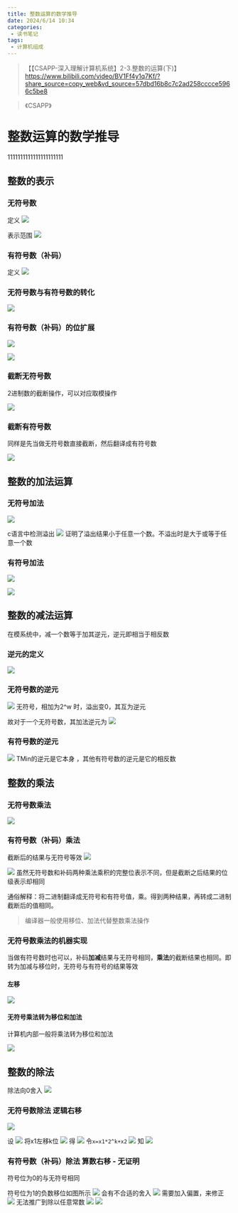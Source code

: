 ```yaml
---
title: 整数运算的数学推导
date: 2024/6/14 10:34
categories:
 - 读书笔记
tags:
 - 计算机组成
---
```



> 【【CSAPP-深入理解计算机系统】2-3.整数的运算(下)】 https://www.bilibili.com/video/BV1Ff4y1q7Kf/?share_source=copy_web&vd_source=57dbd16b8c7c2ad258cccce5966c5be8

> 《CSAPP》

# 整数运算的数学推导

1111111111111111111111

## 整数的表示

### 无符号数

定义
![](/public/img/2024/f4fc3f0e308b0345d20a16818fc5519b.png)

表示范围
![](../../../public/img/2024/7f586b15e0e0f20026f9fd3bf6780ddf.png)

### 有符号数（补码）

定义
![](../../../public/img/2024/36ef0746046218ac168006e0ecd76a1d.png)


### 无符号数与有符号数的转化

![](../../../public/img/2024/08169adc3d5777c8def75981f15055e9.png)


### 有符号数（补码）的位扩展

![](../../../public/img/2024/e0c5c20a092e43d4aa1c95ac869f8064.png)

![](../../../public/img/2024/6f73783389b99a52e2e06266baaf204f.png)


### 截断无符号数

2进制数的截断操作，可以对应取模操作

![](../../../public/img/2024/7dc4bf62a250646a8d6f0bcdfc46ad73.png)

### 截断有符号数

同样是先当做无符号数直接截断，然后翻译成有符号数

![](../../../public/img/2024/3e867041bbca6f57186a78a761f3b856.png)

## 整数的加法运算

### 无符号加法

![](../../../public/img/2024/5b890fb0aaf4de478003ab2ecbbb097a.png)

c语言中检测溢出
![](../../../public/img/2024/91b187e4c5906ad304ff12bfc85c5789.png)
证明了溢出结果小于任意一个数。不溢出时是大于或等于任意一个数

### 有符号加法

![](../../../public/img/2024/f00f8213d71c424e5eadf0bd831c6597.png)

![](../../../public/img/2024/32cf8a1f23909e8ef9d3e39e53f8b9de.png)


## 整数的减法运算

在模系统中，减一个数等于加其逆元，逆元即相当于相反数

### 逆元的定义

![](../../../public/img/2024/d7cb7df992600aef5181e86e1ea6a9e4.png)
### 无符号数的逆元

![](../../../public/img/2024/0202e1b8ba8e7918ca24b8d7dba9aa62.png)
无符号，相加为2^w 时，溢出变0，其互为逆元

故对于一个无符号数，其加法逆元为
![](../../../public/img/2024/5ecc2f892857e82a7087c74872f755ab.png)

### 有符号数的逆元

![](../../../public/img/2024/53c8e232834f6eaadef4c46d2b489139.png)
 TMin的逆元是它本身 ，其他有符号数的逆元是它的相反数

## 整数的乘法

### 无符号数乘法

![](../../../public/img/2024/b1794d758ed686a4f76e3f5290b7a600.png)

### 有符号数（补码）乘法

截断后的结果与无符号等效
![](../../../public/img/2024/31a9129f9074c4254756510c69f190cd.png)

![](../../../public/img/2024/bb6c48b81eac4f4e76cc015ec714a459.png)
虽然无符号数和补码两种乘法乘积的完整位表示不同，但是截断之后结果的位级表示却相同

通俗解释：将二进制翻译成无符号和有符号值，乘。得到两种结果，再转成二进制截断后的值相同。

> 编译器一般使用移位、加法代替整数乘法操作
### 无符号数乘法的机器实现

当做有符号数时也可以，补码**加减**结果与无符号相同，**乘法**的截断结果也相同。即转为加减与移位时，无符号与有符号的结果等效
#### 左移

![](../../../public/img/2024/35149c6fab5af0b4b1a749dad85bc975.png)

#### 无符号乘法转为移位和加法

计算机内部一般将乘法转为移位和加法

![](../../../public/img/2024/55a289fd97a4217420056e7d1b645115.png)

## 整数的除法

除法向0舍入
![](../../../public/img/2024/9a9fe122e5e1aab7d1e7b3a4dd974623.png)

### 无符号数除法 逻辑右移


![](../../../public/img/2024/ab2894288ede21dc25bdd015ba669729.png)

设
![](../../../public/img/2024/19ef6b5c920ae6436e28e50f43ed0b39.png)
将x1左移k位
![](../../../public/img/2024/5b0206920624c46d3fe78610b414e45f.png)
得
![](../../../public/img/2024/f8ffa46d6695c197cbe1a07e52171f48.png)
令`x=x1*2^k+x2`
![](../../../public/img/2024/278d02234f17b732885e85c58acbe57f.png)
知
![](../../../public/img/2024/47d2bedd87794a9c0b949d565825c51e.png)
### 有符号数（补码）除法 算数右移 - 无证明

符号位为0的与无符号相同

符号位为1的负数移位如图所示
![](../../../public/img/2024/3a9937aa8eeaa38dece2d10ff4c6d6d6.png)
会有不合适的舍入
![](../../../public/img/2024/0bd91715e16baac92421e30bf5f4546c.png)
需要加入偏置，来修正
![](../../../public/img/2024/9b2d9e9c3f8112c0df034ab81c2fa2e8.png)
无法推广到除以任意常数
![](../../../public/img/2024/983b7ad4054abeb81d2c84a415d22431.png)
![](../../../public/img/2024/069386392862ab40c64e4c068ac66d5a.png)


